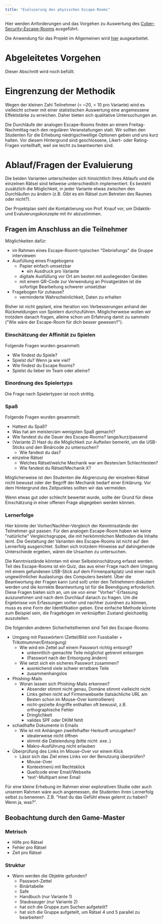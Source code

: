 ```yaml
---
title: "Evaluierung des physischen Escape-Rooms"
---
```


Hier werden Anforderungen und das Vorgehen zu Auswertung des [Cyber-Security-Escape-Rooms](cyber_security/readme.md) ausgeführt.

Die Anwendung für das Projekt im Allgemeinen wird [hier](../research/evaluation.md) ausgearbeitet.

# Abgeleitetes Vorgehen

Dieser Abschnitt wird noch befüllt.

# Eingrenzung der Methodik

Wegen der kleinen Zahl Teilnehmer (< ~20, < 10 pro Variante) wird es vielleicht schwer mit einer statistischen Auswertung eine angemessene Effektstärke zu erreichen. Daher bieten sich qualitative Untersuchungen an.

Die Durchläufe der analogen Escape-Rooms finden an einem Freitag-Nachmittag nach den regulären Veranstaltungen statt.
Wir sollten den Studenten für die Erhebung niedrigschwellige Optionen geben und uns kurz halten. Vor diesem Hintergrund sind geschlossene, Likert- oder Rating-Fragen vorteilhaft, weil sie leicht zu beantworten sind.

# Ablauf/Fragen der Evaluierung

Die beiden Varianten unterscheiden sich hinsichtlich ihres Ablaufs und die einzelnen Rätsel sind teilweise unterschiedlich implementiert. Es besteht zusätzlich die Möglichkeit, in jeder Variante etwas zwischen den Durchläufen zu ändern (z.B. Gibt es ein Rätsel zum Betreten des Raumes oder nicht?).

Der Projektplan sieht die Kontaktierung von Prof. Knauf vor, um Didaktik- und Evaluierungskonzepte mit ihr abzustimmen.

## Fragen im Anschluss an die Teilnehmer

Möglichkeiten dafür:

- im Rahmen eines Escape-Roomt-typischen "Debriefungs" die Gruppe interviewen
- Ausfüllung eines Fragebogens
	- Papier einfach umsetzbar
		- ein Ausdruck pro Variante
	- digitale Ausfüllung vor Ort am besten mit ausliegenden Geräten
	- mit einem QR-Code zur Verwendung an Privatgeräten ist die sofortige Bearbeitung schwerer umsetzbar
- Fragebogen für zuhause?
	- verminderte Wahrscheinlichkeit, Daten zu erhalten

Bisher ist nicht geplant, eine Iteration von Verbesserungen anhand der Rückmeldungen von Spielern durchzuführen. Möglicherweise wollen wir trotzdem danach fragen, alleine schon um Erfahrung damit zu sammeln ("Wie wäre der Escape-Room für dich besser gewesen?").

### Einschätzung der Affinität zu Spielen

Folgende Fragen wurden gesammelt:

- Wie findest du Spiele?
- Spielst du? Wenn ja wie viel?
- Wie findest du Escape Rooms?
- Spielst du lieber im Team oder alleine?

### Einordnung des Spielertyps

Die Frage nach Spielertypen ist noch strittig.

### Spaß

Folgende Fragen wurden gesammelt:

- Hattest du Spaß?
- Was hat am meisten/am wenigsten Spaß gemacht?
- Wie fandest du die Dauer des Escape-Rooms? lange/kurz/passend
- (Variante 2) Hast du die Möglichkeit zur Aufteilen bemerkt, um die USB-Sticks und den Binärcode zu untersuchen?
	- Wie fandest du das?
- einzelne Rätsel
	- Welches Rätsel/welche Mechanik war am Besten/am Schlechtesten?
	- Wie fandest du Rätsel/Mechanik X?

Möglicherweise ist den Studenten die Abgrenzung der einzelnen Rätsel nicht bewusst oder der Begriff der Mechanik bedarf einer Erklärung.
Vor dem Hintergrund des Zeitpunktes sollten wir das vermeiden.

Wenn etwas gut oder schlecht bewertet wurde, sollte der Grund für diese Einschätzung in einer offenen Frage abgegeben werden können.

### Lernerfolge

Hier könnte der Vorher/Nachher-Vergleich der Kenntnisstände der Teilnehmer gut passen. Für den analogen Escape-Room haben wir keine "natürliche" Vergleichsgruppe, die mit herkömmlichen Methoden die Inhalte lernt.
Die Gestaltung der Varianten des Escape-Rooms ist nicht auf den Lernerfolg ausgerichtet. Sollten sich trotzdem Hinweise auf dahingehende Unterschiede ergeben, wären die Ursachen zu untersuchen.

Die Kenntnisstände könnten mit einer Selbsteinschätzung erfasst werden. Teil des Escape-Rooms ist ein Quiz, das aus einer Frage nach dem Umgang mit einem gefundenen USB-Stick auf dem Firmenparkplatz und einer nach ungewöhnlicher Auslastungs des Computers besteht. Über die Beantwortung der Fragen kann (und soll) unter den Teilnehmern diskutiert werden und die korrekte Beantwortung ist für die Beendigung erforderlich.
Diese Fragen bieten sich an, um sie von einer "Vorher"-Erfassung auszunehmen und nach dem Durchlauf danach zu fragen.
Um die Ergebnisse von Erfassungen vorher und nachher zuordnen zu können, muss es eine Form der Identifikation geben.
Eine einfache Methode könnte zum Beispiel sein, die Fragebögen im verknüpften Zustand gleichzeitig auszuteilen.

Die folgenden anderen Sicherheitsthemen sind Teil des Escape-Rooms:

- Umgang mit Passwörtern (Zettel/Bild vom Fussballer + Trikotnummer/Entsorgung)
	- Wie wird ein Zettel auf einem Passwort richtig entsorgt?
		- unkenntlich-gemachte Teile möglichst getrennt entsorgen
		- (Passwort nach der Entsorgung ändern)
	- Wie setzt sich ein sicheres Passwort zusammen?
		- ausreichend viele schwer erratbare Teile
		- zusammenhangslos
- Phishing-Mails
	- Woran lassen sich Phishing-Mails erkennen?
		- Absender stimmt nicht genau, Domäne stimmt vielleicht nicht
		- Links gehen nicht auf Firmenwebseite (tatsächliche URL am Besten schon im Mouse-Over kontrollieren)
		- nicht-gezielte Angriffe enthalten oft bewusst, z.B. orthographische Fehler
		- Dringlichkeit
		- valides SPF oder DKIM fehlt
- schadhafte Dokumente in Emails
	- Wie ist mit Anhängen zweifelhafter Herkunft umzugehen?
		- idealerweise nicht öffnen
		- stimmt die Dateiendung (bitte nicht .exe..)
		- Makro-Ausführung nicht erlauben
- Überprüfung des Links im Mouse-Over vor einem Klick
	- Lässt sich das Ziel eines Links vor der Benutzung überprüfen?
		- Mouse-Over
		- Kontextmenü mit Rechtsklick
		- Quellcode einer Email/Webseite
		- 'text'-Multipart einer Email

Für eine kleine Erhebung im Rahmen einer explorativen Studie oder auch unserem Rahmen wäre auch angemessen, die Studenten ihren Lernerfolg selbst zu benennen.
Z.B. "Hast du das Gefühl etwas gelernt zu haben? Wenn ja, was?".

## Beobachtung durch den Game-Master

### Metrisch

- Hilfe pro Rätsel
- Fehler pro Rätsel
- Zeit pro Rätsel

### Struktur

- Wann werden die Objekte gefunden?
	- Passwort-Zettel
	- Binärtabelle
	- Safe
	- Handbuch (nur Variante 1)
	- Staubsauger (nur Variante 2)
	- hat sich die Gruppe zum Suchen aufgeteilt?
	- hat sich die Gruppe aufgeteilt, um Rätsel 4 und 5 parallel zu bearbeiten?
